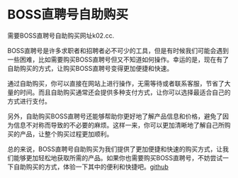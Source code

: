 # BOSS直聘号自助购买

需要BOSS直聘号自助购买网址k02.cc.

BOSS直聘号是许多求职者和招聘者必不可少的工具，但是有时候我们可能会遇到一些困难，比如需要购买BOSS直聘号但又不知道如何操作。幸运的是，现在有了自助购买的方式，让购买BOSS直聘号变得更加便捷和快速。

通过自助购买，你可以直接在网站上进行操作，无需等待或者联系客服，节省了大量的时间。而且自助购买通常还会提供多种支付方式，让你可以选择最适合自己的方式进行支付。

另外，自助购买BOSS直聘号还能够帮助你更好地了解产品信息和价格，避免了因为信息不对称而导致的不必要的麻烦。这样一来，你可以更加清晰地了解自己所购买的产品，让整个购买过程更加顺利。

总的来说，BOSS直聘号自助购买为我们提供了更加便捷和快速的购买方式，让我们能够更加轻松地获取所需的产品。如果你也需要购买BOSS直聘号，不妨尝试一下自助购买的方式，体验一下其中的便利和快捷吧。[github](https://github.com)